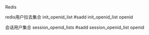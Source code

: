Redis


redis用户拉去集合
init_openid_list
#sadd init_openid_list openid

会话用户集合
session_openid_lists
#sadd session_openid_list openid

